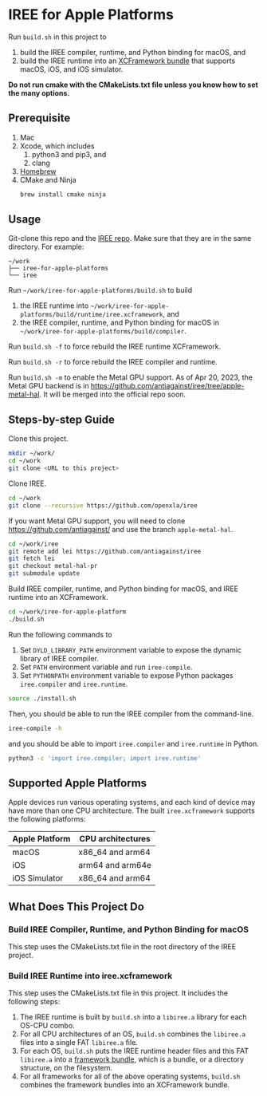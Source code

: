 # IREE for Apple Platforms

Run `build.sh` in this project to

1. build the IREE compiler, runtime, and Python binding for macOS, and
1. build the IREE runtime into an [XCFramework bundle](https://developer.apple.com/documentation/xcode/creating-a-multi-platform-binary-framework-bundle) that supports macOS, iOS, and iOS simulator.

**Do not run cmake with the CMakeLists.txt file unless you know how to set the many options.**

## Prerequisite

1. Mac
1. Xcode, which includes
   1. python3 and pip3, and
   1. clang
1. [Homebrew](https://brew.sh/)
1. CMake and Ninja
   ```bash
   brew install cmake ninja
   ```

## Usage

Git-clone this repo and the [IREE repo](https://github.com/openxla/iree/). Make sure that they are in the same directory.  For example:

```
~/work
├── iree-for-apple-platforms
└── iree
```

Run `~/work/iree-for-apple-platforms/build.sh` to build

1. the IREE runtime into `~/work/iree-for-apple-platforms/build/runtime/iree.xcframework`, and
1. the IREE compiler, runtime, and Python binding for macOS in `~/work/iree-for-apple-platforms/build/compiler`.

Run `build.sh -f` to force rebuild the IREE runtime XCFramework.

Run `build.sh -r` to force rebuild the IREE compiler and runtime.

Run `build.sh -m` to enable the Metal GPU support. As of Apr 20, 2023, the Metal GPU backend is in https://github.com/antiagainst/iree/tree/apple-metal-hal. It will be merged into the official repo soon.

## Steps-by-step Guide

Clone this project.

```bash
mkdir ~/work/
cd ~/work
git clone <URL to this project>
```

Clone IREE.

```bash
cd ~/work
git clone --recursive https://github.com/openxla/iree
```

If you want Metal GPU support, you will need to clone https://github.com/antiagainst/ and use the branch `apple-metal-hal`.

```bash
cd ~/work/iree
git remote add lei https://github.com/antiagainst/iree
git fetch lei
git checkout metal-hal-pr
git submodule update
```

Build IREE compiler, runtime, and Python binding for macOS, and IREE runtime into an XCFramework.

```bash
cd ~/work/iree-for-apple-platform
./build.sh
```

Run the following commands to

1. Set `DYLD_LIBRARY_PATH` environment variable to expose the dynamic library of IREE compiler.
1. Set `PATH` environment variable and run `iree-compile`.
1. Set `PYTHONPATH` environment variable to expose Python packages `iree.compiler` and `iree.runtime`.

```bash
source ./install.sh
```

Then, you should be able to run the IREE compiler from the command-line.

```bash
iree-compile -h
```

and you should be able to import `iree.compiler` and `iree.runtime` in Python.

```bash
python3 -c 'import iree.compiler; import iree.runtime'
```

## Supported Apple Platforms

Apple devices run various operating systems, and each kind of device may have more than one CPU architecture.  The built `iree.xcframework` supports the following platforms:

| Apple Platform | CPU architectures |
| -------------- | ----------------- |
| macOS          | x86_64 and arm64  |
| iOS            | arm64 and arm64e  |
| iOS Simulator  | x86_64 and arm64  |

## What Does This Project Do

### Build IREE Compiler, Runtime, and Python Binding for macOS

This step uses the CMakeLists.txt file in the root directory of the IREE project.

### Build IREE Runtime into iree.xcframework

This step uses the CMakeLists.txt file in this project.  It includes the following steps:

1. The IREE runtime is built by `build.sh` into a `libiree.a` library for each OS-CPU combo.
1. For all CPU architectures of an OS, `build.sh` combines the `libiree.a` files into a single FAT `libiree.a` file.
1. For each OS, `build.sh` puts the IREE runtime header files and this FAT `libiree.a` into a [framework bundle](https://developer.apple.com/library/archive/documentation/MacOSX/Conceptual/BPFrameworks/Concepts/WhatAreFrameworks.html), which is a bundle, or a directory structure, on the filesystem.
1. For all frameworks for all of the above operating systems, `build.sh` combines the framework bundles into an XCFramework bundle.
